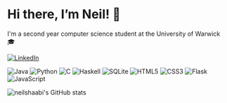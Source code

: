<h1>Hi there, I’m Neil! 👋</h1>

<p>I'm a second year computer science student at the University of Warwick 🎓</p>

<a href="https://www.linkedin.com/in/neil-shaabi/">
  <img alt="LinkedIn" src="https://img.shields.io/badge/LinkedIn-0077B5?style=for-the-badge&logo=linkedin&logoColor=white"><span> </span>
</a>

<p>
  <img alt="Java" src="https://img.shields.io/badge/Java-ED8B00?style=for-the-badge&logo=java&logoColor=white"/><span> </span>
  <img alt="Python" src="https://img.shields.io/badge/Python-3776AB?style=for-the-badge&logo=python&logoColor=white"/><span> </span>
  <img alt="C" src="https://img.shields.io/badge/C-%2300599C.svg?&style=for-the-badge&logo=c&logoColor=white"/><span> </span>
  <img alt="Haskell" src="https://img.shields.io/badge/Haskell-%235E5086.svg?style=for-the-badge&logo=haskell&logoColor=white"/><span> </span>
  <img alt="SQLite" src="https://img.shields.io/badge/sqlite-244960?style=for-the-badge&logo=sqlite&logoColor=white%22"/><span> </span>  
  <img alt="HTML5" src="https://img.shields.io/badge/HTML5-E34F26?style=for-the-badge&logo=html5&logoColor=white"/><span> </span>
  <img alt="CSS3" src="https://img.shields.io/badge/CSS3-1572B6?style=for-the-badge&logo=css3&logoColor=white"/><span> </span>
  <img alt="Flask" src="https://img.shields.io/badge/Flask-666666?style=for-the-badge&logo=flask&logoColor=white%22"/><span> </span>
  <img alt="JavaScript" src="https://img.shields.io/badge/JavaScript-F7DF1E?style=for-the-badge&logo=javascript&logoColor=black"/><span> </span>
</p>

<p>
  <img align="center" src="https://github-readme-stats.vercel.app/api?username=neilshaabi&hide=issues,stars&count_private=true&show_icons=true" alt="neilshaabi's GitHub stats"/>
</p>
